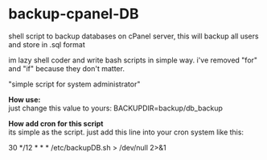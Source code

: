 # backup-cpanel-DB
shell script to backup databases on cPanel server, this will backup all users and store in .sql format

im lazy shell coder and write bash scripts in simple way.
i've removed "for" and "if" because they don't matter.

"simple script for system administrator"

<b>How use:</b><br>
just change this value to yours:
BACKUPDIR=backup/db_backup


<b>How add cron for this script</b><br>
its simple as the script.
just add this line into your cron system like this:

30 */12 * * * /etc/backupDB.sh > /dev/null 2>&1

